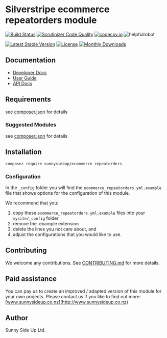 # Silverstripe ecommerce repeatorders module
[![Build Status](https://travis-ci.org/sunnysideup/silverstripe-ecommerce_repeatorders.svg?branch=master)](https://travis-ci.org/sunnysideup/silverstripe-ecommerce_repeatorders)
[![Scrutinizer Code Quality](https://scrutinizer-ci.com/g/sunnysideup/silverstripe-ecommerce_repeatorders/badges/quality-score.png?b=master)](https://scrutinizer-ci.com/g/sunnysideup/silverstripe-ecommerce_repeatorders/?branch=master)
[![codecov.io](https://codecov.io/github/sunnysideup/silverstripe-ecommerce_repeatorders/coverage.svg?branch=master)](https://codecov.io/github/sunnysideup/silverstripe-ecommerce_repeatorders?branch=master)
![helpfulrobot](https://helpfulrobot.io/sunnysideup/ecommerce_repeatorders/badge)

[![Latest Stable Version](https://poser.pugx.org/sunnysideup/ecommerce_repeatorders/version)](https://packagist.org/packages/sunnysideup/ecommerce_repeatorders)
[![License](https://poser.pugx.org/sunnysideup/ecommerce_repeatorders/license)](https://packagist.org/packages/sunnysideup/ecommerce_repeatorders)
[![Monthly Downloads](https://poser.pugx.org/sunnysideup/ecommerce_repeatorders/d/monthly)](https://packagist.org/packages/sunnysideup/ecommerce_repeatorders)


## Documentation



 * [Developer Docs](docs/en/INDEX.md)
 * [User Guide](docs/en/userguide.md)
 * [API Docs](http://docs.ssmods.com/sunnysideup/ecommerce_repeatorders/classes.xhtml)

## Requirements



see [composer.json](composer.json) for details

### Suggested Modules



see [composer.json](composer.json) for details


## Installation


```
composer require sunnysideup/ecommerce_repeatorders
```

### Configuration



In the `_config` folder you will find the `ecommerce_repeatorders.yml.example`
file that shows options for the configuration of this module.

We recommend that you:

  1. copy these `ecommerce_repeatorders.yml.example` files into your
`mysite/_config` folder
  2. remove the .example extension
  3. delete the lines you not care about, and
  4. adjust the configurations that you would like to use.


## Contributing



We welcome any contributions. See [CONTRIBUTING.md](CONTRIBUTING.md) for more details.

## Paid assistance



You can pay us to create an improved / adapted version of this module for your own projects.  Please contact us if you like to find out more: [www.sunnysideup.co.nz](http://www.sunnysideup.co.nz)

## Author



Sunny Side Up Ltd.
